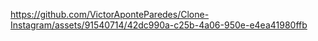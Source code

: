 https://github.com/VictorAponteParedes/Clone-Instagram/assets/91540714/42dc990a-c25b-4a06-950e-e4ea41980ffb
